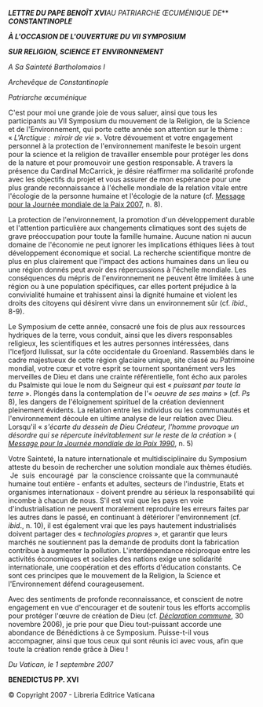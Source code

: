 ***LETTRE DU PAPE BENOÎT XVI****AU PATRIARCHE ŒCUMÉNIQUE DE*** ***CONSTANTINOPLE***

***À L'OCCASION DE L'OUVERTURE DU VII SYMPOSIUM***

***SUR RELIGION, SCIENCE ET ENVIRONNEMENT***

*A Sa Sainteté Bartholomaios I*

*Archevêque de Constantinople*

*Patriarche œcuménique*

C'est pour moi une grande joie de vous saluer, ainsi que tous les participants au VII Symposium du mouvement de la Religion, de la Science et de l'Environnement, qui porte cette année son attention sur le thème :  « *L'Arctique :  miroir de vie* ». Votre dévouement et votre engagement personnel à la protection de l'environnement manifeste le besoin urgent pour la science et la religion de travailler ensemble pour protéger les dons de la nature et pour promouvoir une gestion responsable. A travers la présence du Cardinal McCarrick, je désire réaffirmer ma solidarité profonde avec les objectifs du projet et vous assurer de mon espérance pour une plus grande reconnaissance à l'échelle mondiale de la relation vitale entre l'écologie de la personne humaine et l'écologie de la nature (cf. [Message pour la Journée mondiale de la Paix 2007](/content/benedict-xvi/fr/messages/peace/documents/hf_ben-xvi_mes_20061208_xl-world-day-peace.html), n. 8).

La protection de l'environnement, la promotion d'un développement durable et l'attention particulière aux changements climatiques sont des sujets de grave préoccupation pour toute la famille humaine. Aucune nation ni aucun domaine de l'économie ne peut ignorer les implications éthiques liées à tout développement économique et social. La recherche scientifique montre de plus en plus clairement que l'impact des actions humaines dans un lieu ou une région donnés peut avoir des répercussions à l'échelle mondiale. Les conséquences du mépris de l'environnement ne peuvent être limitées à une région ou à une population spécifiques, car elles portent préjudice à la convivialité humaine et trahissent ainsi la dignité humaine et violent les droits des citoyens qui désirent vivre dans un environnement sûr (cf. *ibid*., 8-9).

Le Symposium de cette année, consacré une fois de plus aux ressources hydriques de la terre, vous conduit, ainsi que les divers responsables religieux, les scientifiques et les autres personnes intéressées, dans l'Icefjord Ilulissat, sur la côte occidentale du Groenland. Rassemblés dans le cadre majestueux de cette région glaciaire unique, site classé au Patrimoine mondial, votre cœur et votre esprit se tournent spontanément vers les merveilles de Dieu et dans une crainte référentielle, font écho aux paroles du Psalmiste qui loue le nom du Seigneur qui est « *puissant par toute la terre* ». Plongés dans la contemplation de l'« *oeuvre de ses mains* » (cf. *Ps* 8), les dangers de l'éloignement spirituel de la création deviennent pleinement évidents. La relation entre les individus ou les communautés et l'environnement découle en ultime analyse de leur relation avec Dieu. Lorsqu'il « *s'écarte du dessein de Dieu Créateur, l'homme provoque un désordre qui se répercute inévitablement sur le reste de la création* » ( *[Message pour la Journée mondiale de la Paix 1990](/content/john-paul-ii/fr/messages/peace/documents/hf_jp-ii_mes_19891208_xxiii-world-day-for-peace.html)*, n. 5)

Votre Sainteté, la nature internationale et multidisciplinaire du Symposium atteste du besoin de rechercher une solution mondiale aux thèmes étudiés.  Je  suis  encouragé  par  la conscience croissante que la communauté humaine tout entière - enfants et adultes, secteurs de l'industrie, Etats et organismes internationaux - doivent prendre au sérieux la responsabilité qui incombe à chacun de nous. S'il est vrai que les pays en voie d'industrialisation ne peuvent moralement reproduire les erreurs faites par les autres dans le passé, en continuant à détériorer l'environnement (cf. *ibid*., n. 10), il est également vrai que les pays hautement industrialisés doivent partager des « *technologies propres* », et garantir que leurs marchés ne soutiennent pas la demande de produits dont la fabrication contribue à augmenter la pollution. L'interdépendance réciproque entre les activités économiques et sociales des nations exige une solidarité internationale, une coopération et des efforts d'éducation constants. Ce sont ces principes que le mouvement de la Religion, la Science et l'Environnement défend courageusement.

Avec des sentiments de profonde reconnaissance, et conscient de notre engagement en vue d'encourager et de soutenir tous les efforts accomplis pour protéger l'œuvre de création de Dieu (cf. *[Déclaration commune](/content/benedict-xvi/fr/speeches/2006/november/documents/hf_ben-xvi_spe_20061130_dichiarazione-comune.html)*, 30 novembre 2006), je prie pour que Dieu tout-puissant accorde une abondance de Bénédictions à ce Symposium. Puisse-t-il vous accompagner, ainsi que tous ceux qui sont réunis ici avec vous, afin que toute la création rende grâce à Dieu !

*Du Vatican, le 1 septembre 2007*

**BENEDICTUS PP. XVI**

© Copyright 2007 - Libreria Editrice Vaticana